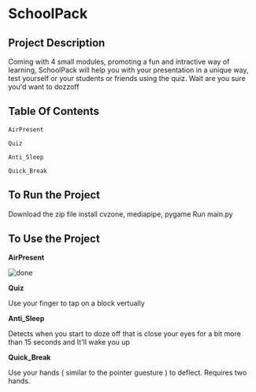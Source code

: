 # SchoolPack

**Project Description**
------------------------------------------------------------------------------------------
Coming with 4 small modules, promoting a fun and intractive way of learning, SchoolPack will help you with your presentation in a unique way, test yourself or your students or friends using the quiz. Wait are you sure you'd want to dozzoff 

**Table Of Contents**
------------------------------------------------------------------------------------------
    AirPresent
    
    Quiz
    
    Anti_Sleep
    
    Quick_Break
  
**To Run the Project**
------------------------------------------------------------------------------------------
Download the zip file
install cvzone, mediapipe, pygame
Run main.py

**To Use the Project**
------------------------------------------------------------------------------------------
 **AirPresent**
 
![done](https://user-images.githubusercontent.com/83010253/171035875-3b5d7db1-a13f-4da3-b88a-eb2ea93473f1.png)

**Quiz**

Use your finger to tap on a block vertually 

**Anti_Sleep**

Detects when you start to doze off that is close your eyes for a bit more than 15 seconds and It'll wake you up

**Quick_Break**

Use your hands ( similar to the pointer guesture ) to deflect. Requires two hands.
